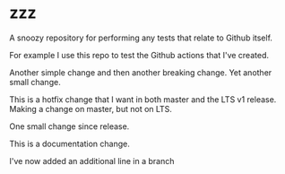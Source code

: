 # zzz
A snoozy repository for performing any tests that relate to Github itself.

For example I use this repo to test the Github actions that I've created.

Another simple change and then another breaking change.
Yet another small change.

This is a hotfix change that I want in both master and the LTS v1 release.
Making a change on master, but not on LTS.

One small change since release.

This is a documentation change.

I've now added an additional line in a branch
